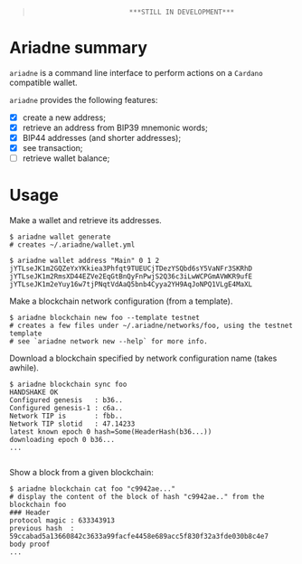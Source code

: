 >                             ***STILL IN DEVELOPMENT***

# Ariadne summary

`ariadne` is a command line interface to perform actions on a `Cardano`
compatible wallet.

`ariadne` provides the following features:

- [x] create a new address;
- [x] retrieve an address from BIP39 mnemonic words;
- [x] BIP44 addresses (and shorter addresses);
- [x] see transaction;
- [ ] retrieve wallet balance;

# Usage

Make a wallet and retrieve its addresses.

```sh-session
$ ariadne wallet generate
# creates ~/.ariadne/wallet.yml

$ ariadne wallet address "Main" 0 1 2
jYTLseJK1m2GQZeYxYKkiea3Phfqt9TUEUCjTDezYSQbd6sY5VaNFr3SKRhD
jYTLseJK1m2RmsXD44EZVe2EqGtBnQyFnPwjS2Q36c3iLwWCPGmAVWKR9ufE
jYTLseJK1m2eYuy16w7tjPNqtVdAaQ5bnb4Cyya2YH9AqJoNPQ1VLgE4MaXL
```

Make a blockchain network configuration (from a template).

```sh-session
$ ariadne blockchain new foo --template testnet
# creates a few files under ~/.ariadne/networks/foo, using the testnet template
# see `ariadne network new --help` for more info.
```

Download a blockchain specified by network configuration name (takes awhile).

```sh-session
$ ariadne blockchain sync foo
HANDSHAKE OK
Configured genesis   : b36..
Configured genesis-1 : c6a..
Network TIP is       : fbb..
Network TIP slotid   : 47.14233
latest known epoch 0 hash=Some(HeaderHash(b36...))
downloading epoch 0 b36...
...
 
```

Show a block from a given blockchain:

```sh-sesssion
$ ariadne blockchain cat foo "c9942ae..."
# display the content of the block of hash "c9942ae.." from the blockchain foo
### Header
protocol magic : 633343913
previous hash  : 59ccabad5a13660842c3633a99facfe4458e689acc5f830f32a3fde030b8c4e7
body proof
...
```
